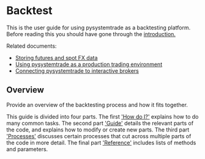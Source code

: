 # Backtest

This is the user guide for using pysystemtrade as a backtesting platform. Before reading this you should have gone through the [introduction.](../introduction.md)

Related documents:

- [Storing futures and spot FX data](data.md)
- [Using pysystemtrade as a production trading environment](production.md)
- [Connecting pysystemtrade to interactive brokers](IB.md)
<!-- - [Recent undocumented changes](/docs/recent_changes.md) -->

## Overview

Provide an overview of the backtesting process and how it fits together.

<!-- TODO: Create a diagram and description for how the backtesting system fits together -->
This guide is divided into four parts. The first ['How do I?'](backtesting-faq.md)
explains how to do many common tasks. The second part ['Guide'](backtesting-overview.md) details
the relevant parts of the code, and explains how to modify or create new parts.
The third part ['Processes'](backtesting-process.md) discusses certain processes that cut
across multiple parts of the code in more detail. The final part
['Reference'](backtesting-process.md) includes lists of methods and parameters.
